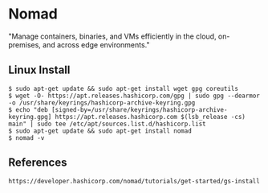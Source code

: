 Nomad
======

"Manage containers, binaries, and VMs efficiently in the cloud, on-premises, and across edge environments."


Linux Install
-------------

    $ sudo apt-get update && sudo apt-get install wget gpg coreutils
    $ wget -O- https://apt.releases.hashicorp.com/gpg | sudo gpg --dearmor -o /usr/share/keyrings/hashicorp-archive-keyring.gpg
    $ echo "deb [signed-by=/usr/share/keyrings/hashicorp-archive-keyring.gpg] https://apt.releases.hashicorp.com $(lsb_release -cs) main" | sudo tee /etc/apt/sources.list.d/hashicorp.list
    $ sudo apt-get update && sudo apt-get install nomad
    $ nomad -v

References
----------

    https://developer.hashicorp.com/nomad/tutorials/get-started/gs-install

